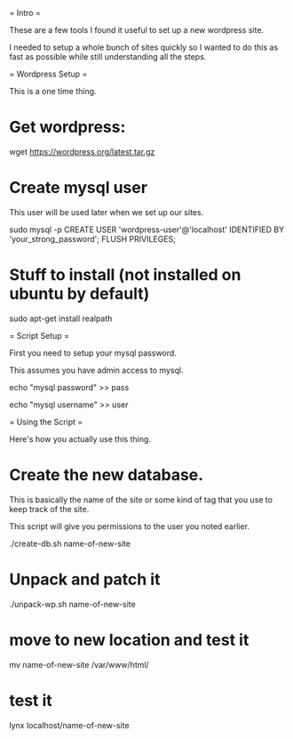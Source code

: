 = Intro =

These are a few tools I found it useful to set up a new wordpress site.

I needed to setup a whole bunch of sites quickly so I wanted to do this as fast as possible while still understanding all the steps.

= Wordpress Setup =

This is a one time thing.

# Get wordpress:

wget https://wordpress.org/latest.tar.gz

# Create mysql user

This user will be used later when we set up our sites.

sudo mysql -p 
CREATE USER 'wordpress-user'@'localhost' IDENTIFIED BY 'your_strong_password';
FLUSH PRIVILEGES;

# Stuff to install (not installed on ubuntu by default)

sudo apt-get install realpath

= Script Setup =

First you need to setup your mysql password.

This assumes you have admin access to mysql.

echo "mysql password" >> pass

echo "mysql username" >> user

= Using the Script =

Here's how you actually use this thing.

# Create the new database. 

This is basically the name of the site or some kind of tag that you use to keep track of the site. 

This script will give you permissions to the user you noted earlier.

./create-db.sh name-of-new-site

# Unpack and patch it

./unpack-wp.sh name-of-new-site

# move to new location and test it

mv name-of-new-site /var/www/html/

# test it

lynx localhost/name-of-new-site
